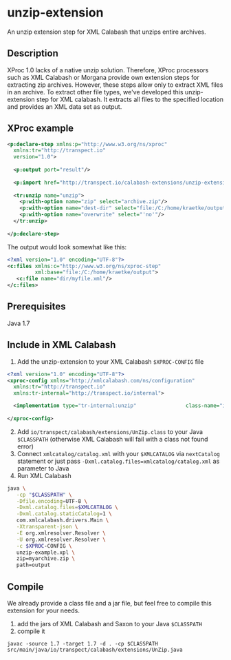 # unzip-extension

An unzip extension step for XML Calabash that unzips entire archives.

## Description 

XProc 1.0 lacks of a native unzip solution. Therefore, XProc processors such as 
XML Calabash or Morgana provide own extension steps for extracting zip archives. 
However, these steps allow only to extract XML files in an archive. To extract other 
file types, we've developed this unzip-extension step for XML calabash. It extracts 
all files to the specified location and provides an XML data set as output.

## XProc example

```xml
<p:declare-step xmlns:p="http://www.w3.org/ns/xproc"
  xmlns:tr="http://transpect.io"
  version="1.0">
  
  <p:output port="result"/>
  
  <p:import href="http://transpect.io/calabash-extensions/unzip-extension/unzip-declaration.xpl"/>
  
  <tr:unzip name="unzip">
    <p:with-option name="zip" select="archive.zip"/>
    <p:with-option name="dest-dir" select="file:/C:/home/kraetke/output"/>
    <p:with-option name="overwrite" select="'no'"/>
  </tr:unzip>
  
</p:declare-step>
```

The output would look somewhat like this:

```xml
<?xml version="1.0" encoding="UTF-8"?>
<c:files xmlns:c="http://www.w3.org/ns/xproc-step"
         xml:base="file:/C:/home/kraetke/output">
   <c:file name="dir/myfile.xml"/>
</c:files>
```

## Prerequisites

Java 1.7

## Include in XML Calabash

1. Add the unzip-extension to your XML Calabash `$XPROC-CONFIG` file
```xml
<?xml version="1.0" encoding="UTF-8"?>
<xproc-config xmlns="http://xmlcalabash.com/ns/configuration"
  xmlns:tr="http://transpect.io"
  xmlns:tr-internal="http://transpect.io/internal">

  <implementation type="tr-internal:unzip"                class-name="io.transpect.calabash.extensions.UnZip"/>
  
</xproc-config>
```
2. Add `io/transpect/calabash/extensions/UnZip.class` to your Java `$CLASSPATH` (otherwise XML Calabash will fail with a class not found error)
3. Connect `xmlcatalog/catalog.xml` with your `$XMLCATALOG` via `nextCatalog` statement or just pass `‑Dxml.catalog.files=xmlcatalog/catalog.xml` as parameter to Java
4. Run XML Calabash

```bash
java \
   -cp "$CLASSPATH" \
   -Dfile.encoding=UTF-8 \
   -Dxml.catalog.files=$XMLCATALOG \
   -Dxml.catalog.staticCatalog=1 \
   com.xmlcalabash.drivers.Main \
   -Xtransparent-json \
   -E org.xmlresolver.Resolver \
   -U org.xmlresolver.Resolver \
   -c $XPROC-CONFIG \
   unzip-example.xpl \
   zip=myarchive.zip \
   path=output
```


## Compile

We already provide a class file and a jar file, but feel free to compile this extension for your needs.

1. add the jars of XML Calabash and Saxon to your Java `$CLASSPATH`
2. compile it

```
javac -source 1.7 -target 1.7 -d . -cp $CLASSPATH src/main/java/io/transpect/calabash/extensions/UnZip.java
```

